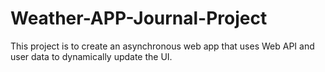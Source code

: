 # Weather-APP-Journal-Project
This project is to create an asynchronous web app that uses Web API and user data to dynamically update the UI.
